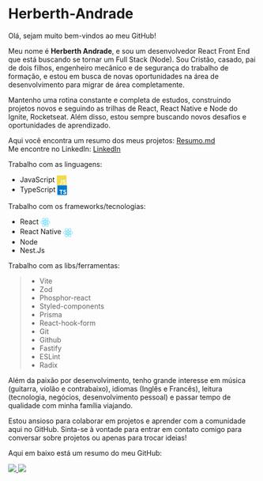 # Herberth-Andrade
Olá, sejam muito bem-vindos ao meu GitHub!

Meu nome é **Herberth Andrade**, e sou um desenvolvedor React Front End que está buscando se tornar um Full Stack (Node). Sou Cristão, casado, pai de dois filhos, engenheiro mecânico e de segurança do trabalho de formação, e estou em busca de novas oportunidades na área de desenvolvimento para migrar de área completamente.

Mantenho uma rotina constante e completa de estudos, construindo projetos novos e seguindo as trilhas de React, React Native e Node do Ignite, Rocketseat. Além disso, estou sempre buscando novos desafios e oportunidades de aprendizado.

Aqui você encontra um resumo dos meus projetos: [Resumo.md](https://github.com/andrademech)<br />
Me encontre no LinkedIn: [LinkedIn](https://www.linkedin.com/in/herberth-andrade-759b10127/)

Trabalho com as linguagens:

<div>
  <ul>
    <li>
      JavaScript
      <img align="center" alt="MD-Js" height="20" width="20" src="https://raw.githubusercontent.com/devicons/devicon/master/icons/javascript/javascript-plain.svg">
    </li>
    <li>
      TypeScript
      <img align="center" alt="MD-Js" height="20" width="20" src="https://raw.githubusercontent.com/devicons/devicon/master/icons/typescript/typescript-plain.svg">
    </li>
  <ul/>
</div>

Trabalho com os frameworks/tecnologias:

<div>
  <ul>
    <li>
      React
      <img align="center" alt="MD-Js" height="20" width="20" src="https://raw.githubusercontent.com/devicons/devicon/master/icons/react/react-original.svg">
    </li>
    <li>
      React Native
      <img align="center" alt="MD-Js" height="20" width="20" src="https://raw.githubusercontent.com/devicons/devicon/master/icons/react/react-original.svg">
    </li>
    <li>
      Node
    </li>
    <li>
      Nest.Js
    </li>
  <ul/>
</div>

Trabalho com as libs/ferramentas:

> - Vite
> - Zod
> - Phosphor-react
> - Styled-components
> - Prisma
> - React-hook-form
> - Git
> - Github
> - Fastify
> - ESLint
> - Radix

Além da paixão por desenvolvimento, tenho grande interesse em música (guitarra, violão e contrabaixo), idiomas (Inglês e Francês), leitura (tecnologia, negócios, desenvolvimento pessoal) e passar tempo de qualidade com minha família viajando.

Estou ansioso para colaborar em projetos e aprender com a comunidade aqui no GitHub. Sinta-se à vontade para entrar em contato comigo para conversar sobre projetos ou apenas para trocar ideias!

Aqui em baixo está um resumo do meu GitHub:

<div align="left">
  <a href="https://github.com/andrademech">
  <img height="180em" src="https://github-readme-stats.vercel.app/api?username=andrademech&show_icons=true&theme=dracula&include_all_commits=true&count_private=true"/>
  <img height="180em" src="https://github-readme-stats.vercel.app/api/top-langs/?username=andrademech&layout=compact&langs_count=7&theme=dracula"/>
</div>
